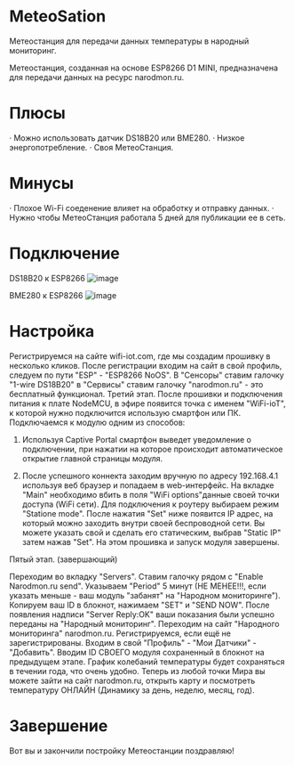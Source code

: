 # MeteoSation
Метеостанция для передачи данных температуры в народный мониторинг.

Метеостанция, созданная на основе ESP8266 D1 MINI, предназначена для передачи данных на ресурс narodmon.ru.

# Плюсы

· Можно использовать датчик DS18B20 или BME280.
· Низкое энергопотребление.
· Своя МетеоСтанция.

# Минусы

· Плохое Wi-Fi соеденение влияет на обработку и отправку данных.
· Нужно чтобы МетеоСтанция работала 5 дней для публикации ее в сеть.

# Подключение

DS18B20 к ESP8266
![image](https://github.com/user-attachments/assets/bc831dcd-b43d-493f-93b6-19dfd4a0cd63)

BME280 к ESP8266
![image](https://github.com/user-attachments/assets/8d84f26a-6e8a-47a5-b37c-b466c0663c64)

# Настройка 

Регистрируемся на сайте wifi-iot.com, где мы создадим прошивку в несколько кликов. После регистрации входим на сайт в свой профиль, следуем по пути "ESP" - "ESP8266 NoOS". 
В "Сенсоры" ставим галочку "1-wire DS18B20" в "Сервисы" ставим галочку "narodmon.ru" - это бесплатный функционал.
Третий этап.
После прошивки и подключения питания к плате NodeMCU, в эфире появится точка с именем "WiFi-ioT", к которой нужно подключится использую смартфон или ПК.
Подключаемся к модулю одним из способов:

1. Используя Captive Portal смартфон выведет уведомление о подключении, при нажатии на которое происходит автоматическое открытие главной страницы модуля.

2. После успешного коннекта заходим вручную по адресу 192.168.4.1 используя веб браузер и попадаем в web-интерфейс.
На вкладке "Main" необходимо вбить в поля "WiFi options"данные своей точки доступа (WiFi сети). Для подключения к роутеру выбираем режим "Statione mode". После нажатия "Set" ниже появится IP адрес, на который можно заходить внутри своей беспроводной сети. Вы можете указать свой и сделать его статическим, выбрав "Static IP" затем нажав "Set".
На этом прошивка и запуск модуля завершены.

Пятый этап. (завершающий)

Переходим во вкладку "Servers". Ставим галочку рядом с "Enable Narodmon.ru send". Указываем "Period" 5 минут (НЕ МЕНЕЕ!!!, если указать меньше - ваш модуль "забанят" на "Народном мониторинге"). Копируем ваш ID в блокнот, нажимаем "SET" и "SEND NOW". После появления надписи "Server Reply:OK" ваши показания были успешно переданы на "Народный мониторинг".
Переходим на сайт "Народного мониторинга" narodmon.ru. Регистрируемся, если ещё не зарегистрированы. Входим в свой "Профиль" - "Мои Датчики" - "Добавить".
Вводим ID СВОЕГО модуля сохраненный в блокнот на предыдущем этапе.
График колебаний температуры будет сохраняться в течении года, что очень удобно. Теперь из любой точки Мира вы можете зайти на сайт narodmon.ru, открыть карту и посмотреть температуру ОНЛАЙН (Динамику за день, неделю, месяц, год).

# Завершение

Вот вы и закончили постройку Метеостанции поздравляю!

